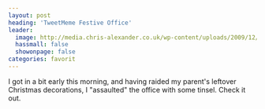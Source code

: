 ```yaml
---
layout: post
heading: 'TweetMeme Festive Office'
leader:
  image: http://media.chris-alexander.co.uk/wp-content/uploads/2009/12/IMG_0073-300x225.jpg
  hassmall: false
  showonpage: false
categories: favorit
---
```


I got in a bit early this morning, and having raided my parent's leftover Christmas decorations, I "assaulted" the office with some tinsel. Check it out.

<!-- Replace missing image from http://media.chris-alexander.co.uk/wp-content/uploads/2009/12/IMG_0073-300x225.jpg -->

<!-- Replace missing image from http://media.chris-alexander.co.uk/wp-content/uploads/2009/12/IMG_0074-225x300.jpg -->

<!-- Replace missing image from http://media.chris-alexander.co.uk/wp-content/uploads/2009/12/IMG_0075-300x225.jpg -->

<!-- Replace missing image from http://media.chris-alexander.co.uk/wp-content/uploads/2009/12/IMG_0077-300x225.jpg -->

<!-- Replace missing image from http://media.chris-alexander.co.uk/wp-content/uploads/2009/12/IMG_0078-300x225.jpg -->

<!-- Replace missing image from http://media.chris-alexander.co.uk/wp-content/uploads/2009/12/IMG_0082-225x300.jpg -->

<!-- Replace missing image from http://media.chris-alexander.co.uk/wp-content/uploads/2009/12/photo2-300x225.jpg -->

<!-- Replace missing image from http://media.chris-alexander.co.uk/wp-content/uploads/2009/12/photo3-300x225.jpg -->

<!-- Replace missing image from http://media.chris-alexander.co.uk/wp-content/uploads/2009/12/photo1-300x225.jpg -->
